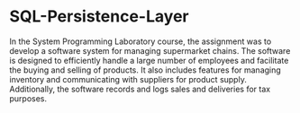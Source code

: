 # SQL-Persistence-Layer 
 
In the System Programming Laboratory course, the assignment was to develop a software system for managing supermarket chains. The software is designed to efficiently handle a large number of employees and facilitate the buying and selling of products. It also includes features for managing inventory and communicating with suppliers for product supply. Additionally, the software records and logs sales and deliveries for tax purposes.
